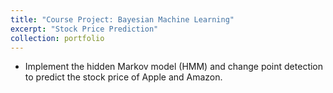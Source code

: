 ```yaml
---
title: "Course Project: Bayesian Machine Learning"
excerpt: "Stock Price Prediction"
collection: portfolio
---
```


* Implement the hidden Markov model (HMM) and change point detection to predict the stock price of Apple and Amazon.
